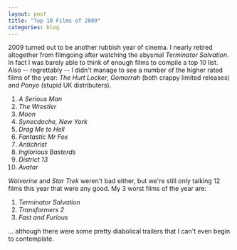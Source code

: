 ```yaml
---
layout: post
title: "Top 10 Films of 2009"
categories: blog
---
```

2009 turned out to be another rubbish year of cinema. I nearly retired altogether from filmgoing after watching the abysmal *Terminator Salvation*. In fact I was barely able to think of enough films to compile a top 10 list. Also -- regrettably -- I didn't manage to see a number of the higher rated films of the year: *The Hurt Locker*, *Gomorrah* (both crappy limited releases) and *Ponyo* (stupid UK distributers).

1. *A Serious Man*
2. *The Wrestler*
3. *Moon*
4. *Synecdoche, New York*
5. *Drag Me to Hell*
6. *Fantastic Mr Fox*
7. *Antichrist*
8. *Inglorious Basterds*
9. *District 13*
10. *Avatar*

*Wolverine* and *Star Trek* weren't bad either, but we're still only talking 12 films this year that were any good. My 3 worst films of the year are:

1. *Terminator Salvation*
2. *Transformers 2*
3. *Fast and Furious*

... although there were some pretty diabolical trailers that I can't even begin to contemplate.


